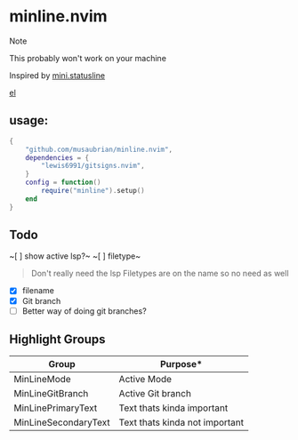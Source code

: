 # minline.nvim

> [!NOTE]
>
> This probably won't work on your machine

Inspired by
[mini.statusline](https://github.com/echasnovski/mini.statusline)

[el](https://github.com/tjdevries/express_line.nvim)

## usage:

```lua
{
    "github.com/musaubrian/minline.nvim",
    dependencies = {
        "lewis6991/gitsigns.nvim",
    }
    config = function()
        require("minline").setup()
    end
}

```

## Todo
~[ ] show active lsp?~
~[ ] filetype~

> Don't really need the lsp
> Filetypes are on the name so no need as well

- [x] filename
- [x] Git branch
- [ ] Better way of doing git branches?

## Highlight Groups

| Group                | Purpose*                       |
| ---                  | ---                            |
| MinLineMode          | Active Mode                    |
| MinLineGitBranch     | Active Git branch              |
| MinLinePrimaryText   | Text thats kinda important     |
| MinLineSecondaryText | Text thats kinda not important |

